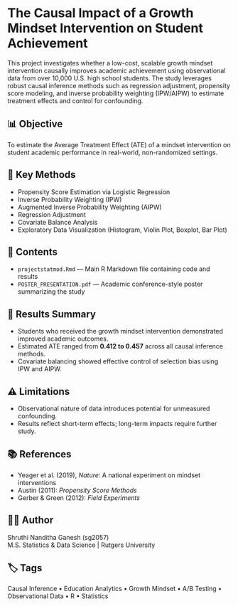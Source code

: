 
# The Causal Impact of a Growth Mindset Intervention on Student Achievement

This project investigates whether a low-cost, scalable growth mindset intervention causally improves academic achievement using observational data from over 10,000 U.S. high school students. The study leverages robust causal inference methods such as regression adjustment, propensity score modeling, and inverse probability weighting (IPW/AIPW) to estimate treatment effects and control for confounding.

## 📊 Objective
To estimate the Average Treatment Effect (ATE) of a mindset intervention on student academic performance in real-world, non-randomized settings.

## 🧠 Key Methods
- Propensity Score Estimation via Logistic Regression  
- Inverse Probability Weighting (IPW)  
- Augmented Inverse Probability Weighting (AIPW)  
- Regression Adjustment  
- Covariate Balance Analysis  
- Exploratory Data Visualization (Histogram, Violin Plot, Boxplot, Bar Plot)

## 📁 Contents
- `projectstatmod.Rmd` — Main R Markdown file containing code and results
- `POSTER_PRESENTATION.pdf` — Academic conference-style poster summarizing the study


## 📌 Results Summary
- Students who received the growth mindset intervention demonstrated improved academic outcomes.
- Estimated ATE ranged from **0.412 to 0.457** across all causal inference methods.
- Covariate balancing showed effective control of selection bias using IPW and AIPW.

## ⚠️ Limitations
- Observational nature of data introduces potential for unmeasured confounding.
- Results reflect short-term effects; long-term impacts require further study.

## 📚 References
- Yeager et al. (2019), *Nature*: A national experiment on mindset interventions  
- Austin (2011): *Propensity Score Methods*  
- Gerber & Green (2012): *Field Experiments*

## 👩‍💻 Author
Shruthi Nanditha Ganesh (sg2057)  
M.S. Statistics & Data Science | Rutgers University

## 🏷️ Tags
Causal Inference • Education Analytics • Growth Mindset • A/B Testing • Observational Data • R • Statistics
